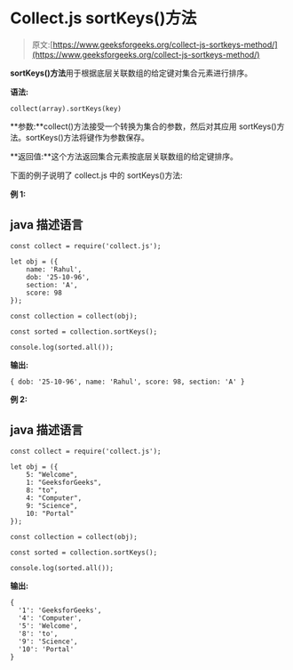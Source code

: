 # Collect.js sortKeys()方法

> 原文:[https://www.geeksforgeeks.org/collect-js-sortkeys-method/](https://www.geeksforgeeks.org/collect-js-sortkeys-method/)

**sortKeys()方法**用于根据底层关联数组的给定键对集合元素进行排序。

**语法:**

```
collect(array).sortKeys(key)
```

**参数:**collect()方法接受一个转换为集合的参数，然后对其应用 sortKeys()方法。sortKeys()方法将键作为参数保存。

**返回值:**这个方法返回集合元素按底层关联数组的给定键排序。

下面的例子说明了 collect.js 中的 sortKeys()方法:

**例 1:**

## java 描述语言

```
const collect = require('collect.js');

let obj = ({
    name: 'Rahul',
    dob: '25-10-96',
    section: 'A',
    score: 98
});

const collection = collect(obj);

const sorted = collection.sortKeys();

console.log(sorted.all());
```

**输出:**

```
{ dob: '25-10-96', name: 'Rahul', score: 98, section: 'A' }
```

**例 2:**

## java 描述语言

```
const collect = require('collect.js');

let obj = ({
    5: "Welcome",
    1: "GeeksforGeeks",
    8: "to",
    4: "Computer",
    9: "Science",
    10: "Portal"
});

const collection = collect(obj);

const sorted = collection.sortKeys();

console.log(sorted.all());
```

**输出:**

```
{
  '1': 'GeeksforGeeks',
  '4': 'Computer',
  '5': 'Welcome',
  '8': 'to',
  '9': 'Science',
  '10': 'Portal'
}
```